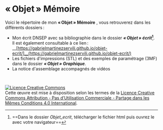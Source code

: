 
# «&#8239;Objet&#8239;» Mémoire
Voici le répertoire de mon __«&#8239;Objet&#8239;» Mémoire__ , vous retrouverez dans les différents dossiers&#8201;:
- Mon écrit DNSEP avec sa bibliographie dans le dossier __*«&#8239;Objet&#8239;» écrit*[^1]__. 
 <br> Il est également consultable à ce lien&#8201;: __[https://gabrielmartinezservili.github.io/objet-ecrit/]__(https://gabrielmartinezservili.github.io/objet-ecrit/)	
- Les fichiers d'impressions (STL) et des exemples de paramétrage (3MF) dans le dossier  __*«&#8239;Objet&#8239;» Graphique*__.
- La notice d'assemblage accompagnés de vidéos

<br>

[^1]: ==Dans le dossier *Objet_ecrit*, télécharger le fichier html puis ouvrez le avec votre navigateur==

<a rel="license" href="http://creativecommons.org/licenses/by-nc-sa/4.0/"><img alt="Licence Creative Commons" style="border-width:0" src="https://i.creativecommons.org/l/by-nc-sa/4.0/88x31.png" /></a><br />Cette œuvre est mise à disposition selon les termes de la <a rel="license" href="http://creativecommons.org/licenses/by-nc-sa/4.0/">Licence Creative Commons Attribution - Pas d’Utilisation Commerciale - Partage dans les Mêmes Conditions 4.0 International</a>.

